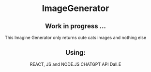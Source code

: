 <h1 align="center"> ImageGenerator </h1>

<h2 align="center"> Work in progress ... </h2>


<p align="center"> This Imagine Generator only returns cute cats images and nothing else  </p>



<h2 align="center"> Using: </h2>


<p align="center"> REACT,
JS and NODE.JS
CHATGPT API
Dall.E </p>
